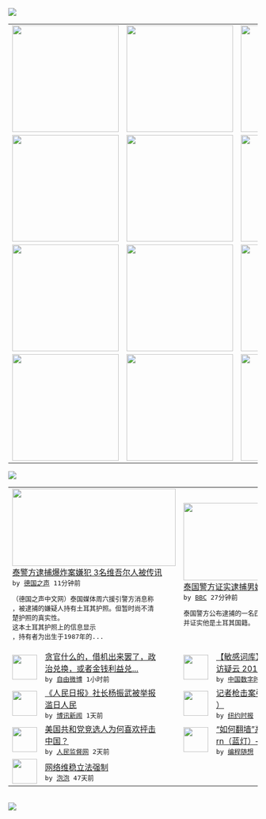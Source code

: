 

<a href="https://github.com/greatfire/z/raw/master/FreeBrowser.apk"><img src="https://raw.githubusercontent.com/greatfire/wiki/master/x/header.png" /></a><table><tr><td width="262" align="center" valign="center"><a href="https://github.com/greatfire/wiki/wiki/nyt" title="纽约时报中文网 国际纵览"><img src="https://raw.githubusercontent.com/greatfire/wiki/master/x/nyt_flag.png" width="215"/></a></td><td width="262" align="center" valign="center"><a href="https://github.com/greatfire/wiki/wiki/dw" title=""><img src="https://raw.githubusercontent.com/greatfire/wiki/master/x/dw_flag.png" width="215"/></a></td><td width="262" align="center" valign="center"><a href="https://github.com/greatfire/wiki/wiki/rmjd" title=""><img src="https://raw.githubusercontent.com/greatfire/wiki/master/x/rmjd_flag.png" width="215"/></a></td></tr><tr><td width="262" align="center" valign="center"><a href="https://github.com/paopaonetizen/website" title="泡泡 - 未经审查的互联网信息"><img src="https://raw.githubusercontent.com/greatfire/wiki/master/x/pp_flag.png" width="215"/></a></td><td width="262" align="center" valign="center"><a href="https://github.com/getlantern/mirror" title="以及自由微博和GreatFire.org官方中文论坛"><img src="https://raw.githubusercontent.com/greatfire/wiki/master/x/lantern_flag.png" width="215"/></a></td><td width="262" align="center" valign="center"><a href="https://github.com/cdtmirrors/m/" title=""><img src="https://raw.githubusercontent.com/greatfire/wiki/master/x/cdt_flag.png" width="215"/></a></td></tr><tr><td width="262" align="center" valign="center"><a href="https://github.com/program-think/blog" title="编程随想的博客"><img src="https://raw.githubusercontent.com/greatfire/wiki/master/x/pt_flag.png" width="215"/></a></td><td width="262" align="center" valign="center"><a href="https://github.com/greatfire/wiki/wiki/bbc" title=""><img src="https://raw.githubusercontent.com/greatfire/wiki/master/x/bbc_flag.png" width="215"/></a></td><td width="262" align="center" valign="center"><a href="https://github.com/freeweibo/s" title="自由微博 - 匿名和不受屏蔽的新浪微博搜索"><img src="https://raw.githubusercontent.com/greatfire/wiki/master/x/fw_flag.png" width="215"/></a></td></tr><tr><td width="262" align="center" valign="center"><a href="https://github.com/greatfire/wiki/wiki/google" title=""><img src="https://raw.githubusercontent.com/greatfire/wiki/master/x/google_flag.png" width="215"/></a></td><td width="262" align="center" valign="center"><a href="https://github.com/bxnews/boxun" title=""><img src="https://raw.githubusercontent.com/greatfire/wiki/master/x/bx_flag.png" width="215"/></a></td><td width="262" align="center" valign="center"><a href="https://github.com/greatfire/wiki/wiki/open-source" title="欢迎访问GreatFire.org开发者项目网站"><img src="https://raw.githubusercontent.com/greatfire/wiki/master/x/open-source_flag.png" width="215"/></a></td></tr></table><img src="https://raw.githubusercontent.com/greatfire/wiki/master/x/newsfeed text.png" /><table cols="4"><tr><td colspan="2" width="380"><a href="http://dw.com/p/1GNlE?maca=chi-GK-text-greatfire-all-chinese-15625-xml-mrss"><img src="http://www.dw.com/image/0,,18657474_302,00.jpg" width="330" height="156"/></a></br><a href="http://dw.com/p/1GNlE?maca=chi-GK-text-greatfire-all-chinese-15625-xml-mrss">泰警方逮捕爆炸案嫌犯 3名维吾尔人被传讯</a></br><kbd> by <a href="http://dw.de">德国之声</a> 11分钟前 </kbd></br><pre>（德国之声中文网）泰国媒体周六援引警方消息称<br/>，被逮捕的嫌疑人持有土耳其护照。但暂时尚不清<br/>楚护照的真实性。
这本土耳其护照上的信息显示<br/>，持有者为出生于1987年的...</pre></td><td colspan="2" width="380"><a href="http://www.bbc.com/zhongwen/simp/world/2015/08/150829_thai_arrest_turkish_bomber"><img src="http://ichef.bbci.co.uk/news/ws/106/amz/worldservice/live/assets/images/2015/08/29/150829121524_turkish_bomber_304x171_epa_nocredit.jpg" width="330" height="156"/></a></br><a href="http://www.bbc.com/zhongwen/simp/world/2015/08/150829_thai_arrest_turkish_bomber">泰国警方证实逮捕男嫌是土耳其籍</a></br><kbd> by <a href="http://www.bbc.co.uk/zhongwen/simp">BBC</a> 27分钟前 </kbd></br><pre>泰国警方公布逮捕的一名四面佛寺爆炸男嫌照片，<br/>并证实他是土耳其国籍。</pre></td></tr><tr><td><img src="https://raw.githubusercontent.com/greatfire/wiki/master/x/fw_logo.png" width="50" height="50"/></td><td width="280"><a href="https://freeweibo.com/weibo/3881263725389063">贪官什么的，借机出来罢了，政<br/>治兑换，或者金钱利益兑...</a></br><kbd> by <a href="https://freeweibo.com/">自由微博</a> 1小时前 </kbd></td><td><img src="http://chinadigitaltimes.net/chinese/files/2015/02/%E4%B8%A4%E4%BB%A3%E5%9B%BD%E6%AF%8D.png" width="50" height="50"/></td><td width="280"><a href="http://feedproxy.google.com/~r/chinadigitaltimes/wJyZ/~3/xoRmB6vCzNM/">【敏感词库】真假习近平前妻采<br/>访疑云 2015-8-29</a></br><kbd> by <a href="http://chinadigitaltimes.net/chinese/">中国数字时代</a> 2小时前 </kbd></td></tr><tr><td><img src="https://raw.githubusercontent.com/greatfire/wiki/master/x/bx_logo.png" width="50" height="50"/></td><td width="280"><a href="http://www.boxun.com/news/gb/china/2015/08/201508291016.shtml">《人民日报》社长杨振武被举报<br/>滥日人民</a></br><kbd> by <a href="http://www.boxun.com">博讯新闻</a> 1天前 </kbd></td><td><img src="https://raw.githubusercontent.com/greatfire/wiki/master/x/nyt_logo.png" width="50" height="50"/></td><td width="280"><a href="https://dghiur1u8xlqa.cloudfront.net/usa/20150828/cc28virginia/">记者枪击案引枪支法争议（英文<br/>）</a></br><kbd> by <a href="http://m.cn.nytimes.com/">纽约时报</a> 1天前 </kbd></td></tr><tr><td><img src="https://raw.githubusercontent.com/greatfire/wiki/master/x/rmjd_logo.png" width="50" height="50"/></td><td width="280"><a href="http://www.rmjdw.com//guanzhuzhongguo/20150827/15159.html">美国共和党竞选人为何喜欢抨击<br/>中国？  </a></br><kbd> by <a href="http://www.rmjdw.com/">人民监督网</a> 2天前 </kbd></td><td><img src="https://raw.githubusercontent.com/greatfire/wiki/master/x/pt_logo.png" width="50" height="50"/></td><td width="280"><a href="http://feedproxy.google.com/~r/programthink/~3/4--HT88wNbc/gfw-lantern.html">“如何翻墙”系列：Lante<br/>rn（蓝灯）——开源且...</a></br><kbd> by <a href="http://program-think.blogspot.com">编程随想</a> 2天前 </kbd></td></tr><tr><td><img src="http://pao-pao.net/sites/pao-pao.net/files/styles/base_adaptive/public/6523513689_baeec3c53c_z_0.jpg?itok=NM8cQ_d1" width="50" height="50"/></td><td width="280"><a href="https://pao-pao.net/article/593">网络维稳立法强制</a></br><kbd> by <a href="https://pao-pao.net">泡泡</a> 47天前 </kbd></td></table></br><a href="https://github.com/greatfire/z/raw/master/FreeBrowser.apk"><img src="https://raw.githubusercontent.com/greatfire/wiki/master/x/download app.png" /></a>